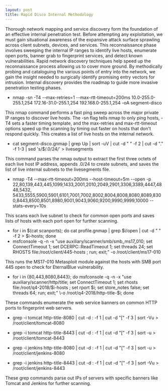 ```yaml
---
layout: post
title: Rapid Disco Internal Methodology
---
```


Thorough network mapping and service discovery form the foundation of an effective internal penetration test. Before attempting any exploitation, we must gain situational awareness of the expansive attack surface sprawling across client subnets, devices, and services. This reconnaissance phase involves sweeping the internal IP ranges to identify live hosts, enumerate open ports, banner grab to fingerprint services, and detect known vulnerabilities. Rapid network discovery techniques help speed up the reconnaissance process allowing us to cover more ground. By methodically probing and cataloguing the various points of entry into the network, we gain the insight needed to surgically identify promising entry vectors for intrusion. Internal discovery provides the roadmap to guide more invasive penetration testing phases.

- nmap \-sn \-T4 \-\-max\-retries=1 \-\-max\-rtt\-timeout=200ms 10.0\-255.0\-255.1,254 172.16\-31.0\-255.1,254 192.168.0\-255.1,254 \-oA segment\-disco

This nmap command performs a fast ping sweep across the major private IP ranges to discover live hosts. The -sn flag tells nmap to only ping hosts, -T4 sets a faster timing template, and the max-retries and max-rtt-timeout options speed up the scanning by timing out faster on hosts that don't respond quickly. This creates a list of live hosts on the internal network.

- cat segment\-disco.gnmap \| grep Up \| sort \-uV \| cut \-d " " \-f 2 \| cut \-d "." \-f 1-3 \| sed 's/$/.0\/24/' \> livesegments

This command parses the nmap output to extract the first three octets of each live host IP address, appends .0/24 to create subnets, and saves the list of live internal subnets to the livesegments file.

- nmap \-T4 \-\-max\-rtt\-timeout=200ms \-\-host\-timeout=5m \-\-open \-p 22,80,139,443,445,1099,1433,2001,2010,2049,2901,3306,3389,4447,4848,5432,
5433,5555,5900,5901,6101,7001,7002,8002,8004,8008,8080,8089,8300,8443,8500,8501,8980,9001,9043,9060,9200,9990,9999,10000 \-\-stats\-every=10s

This scans each live subnet to check for common open ports and saves lists of hosts with each port open for further scanning.

- for i in $(cat scanports); do cat profile.gnmap \| grep $i/open \| cut \-d " " \-f 2 > $i-hosts; done
- msfconsole \-q \-n \-x "use auxiliary/scanner/smb/smb_ms17_010; set ConnectTimeout 1; set DCERPC::ReadTimeout 1; set threads 24; set RHOSTS file:/root/client/445-hosts ; run; exit;" \-o /root/client/ms17-010

This runs the MS17-010 Metasploit module against the hosts with SMB port 445 open to check for EternalBlue vulnerability.

- for i in {80,443,8080,8443}; do msfconsole \-q \-n \-x "use auxiliary/scanner/http/title; set ConnectTimeout 1; set rhosts file:/root/q4-2018/$i-hosts ; set rport $i; set store_notes false; set threads 64; run; exit;" \-o /root/q4-2018/http-title-$i; done

These commands enumerate the web service banners on common HTTP ports to fingerprint web servers.

- grep \-i tomcat http\-title\-8080 \| cut \-d : \-f 1 \| cut \-d "[" \-f 3 \| sort \-Vu > /root/client/tomcat\-8080
- grep \-i tomcat http\-title\-8443 \| cut \-d : \-f 1 \| cut \-d "[" \-f 3 \| sort \-u > /root/client/tomcat\-8443

- grep \-i jenkins http\-title\-8080 \| cut \-d : \-f 1 \| cut \-d "[" \-f 3 \| sort \-u > /root/client/jenkins\-8080
- grep \-i jenkins http\-title\-8443 \| cut \-d : \-f 1 \| cut \-d "[" \-f 3 \| sort \-Vu > /root/client/jenkins\-8443

These grep commands parse out IPs of servers with specific banners like Tomcat and Jenkins for further scanning.
